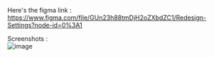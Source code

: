 Here's the figma link : https://www.figma.com/file/GUn23h88tmDjH2oZXbdZC1/Redesign-Settings?node-id=0%3A1

Screenshots : <br>
![image](https://user-images.githubusercontent.com/60894542/94311552-1b38ae00-ff99-11ea-981f-c20b1fbee3df.png)